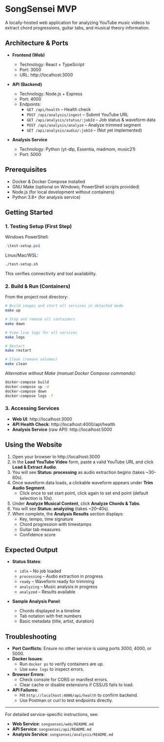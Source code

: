 # SongSensei MVP

A locally-hosted web application for analyzing YouTube music videos to extract chord progressions, guitar tabs, and musical theory information.

## Architecture & Ports

- **Frontend (Web)**  
  - Technology: React + TypeScript  
  - Port: 3000  
  - URL: http://localhost:3000

- **API (Backend)**  
  - Technology: Node.js + Express  
  - Port: 4000  
  - Endpoints:  
    - `GET /api/health` – Health check  
    - `POST /api/analysis/ingest` – Submit YouTube URL  
    - `GET /api/analysis/status/:jobId` – Job status & waveform data  
    - `POST /api/analysis/analyze` – Analyze trimmed segment  
    - `GET /api/analysis/audio/:jobId` – (Not yet implemented)

- **Analysis Service**  
  - Technology: Python (yt-dlp, Essentia, madmom, music21)  
  - Port: 5000  

## Prerequisites

- Docker & Docker Compose installed  
- GNU Make (optional on Windows; PowerShell scripts provided)  
- Node.js (for local development without containers)  
- Python 3.8+ (for analysis service)

## Getting Started

### 1. Testing Setup (First Step)

Windows PowerShell:
```powershell
.\test-setup.ps1
```

Linux/Mac/WSL:
```bash
./test-setup.sh
```

This verifies connectivity and tool availability.

### 2. Build & Run (Containers)

From the project root directory:

```bash
# Build images and start all services in detached mode
make up

# Stop and remove all containers
make down

# View live logs for all services
make logs

# Restart
make restart

# Clean (remove volumes)
make clean
```

_Alternative without Make (manual Docker Compose commands):_

```bash
docker-compose build
docker-compose up -d
docker-compose down
docker-compose logs -f
```

### 3. Accessing Services

- **Web UI**: http://localhost:3000  
- **API Health Check**: http://localhost:4000/api/health  
- **Analysis Service** (raw API): http://localhost:5000

## Using the Website

1. Open your browser to http://localhost:3000  
2. In the **Load YouTube Video** form, paste a valid YouTube URL and click **Load & Extract Audio**.  
3. You will see **Status: processing** as audio extraction begins (takes ~30–60s).  
4. Once waveform data loads, a clickable waveform appears under **Trim Audio Segment**.  
   - Click once to set start point, click again to set end point (default selection is 10s).  
5. Under **Analyze Musical Content**, click **Analyze Chords & Tabs**.  
6. You will see **Status: analyzing** (takes ~20–40s).  
7. When complete, the **Analysis Results** section displays:  
   - Key, tempo, time signature  
   - Chord progression with timestamps  
   - Guitar tab measures  
   - Confidence score  

## Expected Output

- **Status States**:  
  - `idle` – No job loaded  
  - `processing` – Audio extraction in progress  
  - `ready` – Waveform ready for trimming  
  - `analyzing` – Music analysis in progress  
  - `analyzed` – Results available

- **Sample Analysis Panel**:  
  - Chords displayed in a timeline  
  - Tab notation with fret numbers  
  - Basic metadata (title, artist, duration)

## Troubleshooting

- **Port Conflicts**: Ensure no other service is using ports 3000, 4000, or 5000.  
- **Docker Issues**:  
  - Run `docker ps` to verify containers are up.  
  - Use `make logs` to inspect errors.  
- **Browser Errors**:  
  - Check console for CORS or manifest errors.  
  - Clear cache or disable extensions if CSS/JS fails to load.  
- **API Failures**:  
  - Hit `http://localhost:4000/api/health` to confirm backend.  
  - Use Postman or curl to test endpoints directly.

---

For detailed service-specific instructions, see:

- **Web Service**: `songsensei/web/README.md`  
- **API Service**: `songsensei/api/README.md`  
- **Analysis Service**: `songsensei/analysis/README.md`
